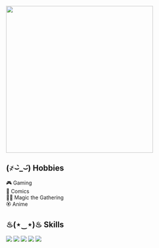 <p style="display: flex;" float="left">
      <img height="400px" src="https://media2.giphy.com/media/v1.Y2lkPTc5MGI3NjExbDNuenNmNXI1ZmprdmcyaGhnNzlydWg3ZDg2Y2J1N3d5eHBoczV5MyZlcD12MV9pbnRlcm5hbF9naWZfYnlfaWQmY3Q9cw/XeAzRBAEexsn0rSQQD/giphy.gif"/>
</p>

<div>
   <h2>(҂⌣̀_⌣́) Hobbies</h2>
      <p>
         🎮 Gaming <br> 🦸 Comics <br> 🧙‍♀️ Magic the Gathering <br> 🏵️ Anime 
      </p>
</div>

<h2>♨(⋆‿⋆)♨ Skills</h2>
<p align="left">
      <img src="https://skillicons.dev/icons?i=java,kotlin" />
      <img src="https://skillicons.dev/icons?i=javascript" />
      <img src="https://skillicons.dev/icons?i=html,css" />
      <img src="https://skillicons.dev/icons?i=sqlite,mysql" />
      <img src="https://skillicons.dev/icons?i=idea,androidstudio,grafana,postman" />
   </p>
</div>

